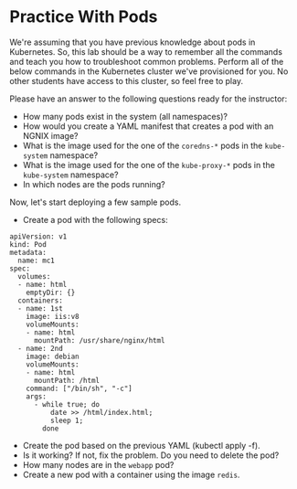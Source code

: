 # Practice With Pods

We're assuming that you have previous knowledge about pods in Kubernetes. So, this lab should be a way to remember all the commands and teach you how to troubleshoot common problems. Perform all of the below commands in the Kubernetes cluster we've provisioned for you. No other students have access to this cluster, so feel free to play.

Please have an answer to the following questions ready for the instructor:

- How many pods exist in the system (all namespaces)?
- How would you create a YAML manifest that creates a pod with an NGNIX image?
- What is the image used for the one of the `coredns-*` pods in the `kube-system` namespace?
- What is the image used for the one of the `kube-proxy-*` pods in the `kube-system` namespace?
- In which nodes are the pods running?

Now, let's start deploying a few sample pods.

- Create a pod with the following specs:

```
apiVersion: v1
kind: Pod
metadata:
  name: mc1
spec:
  volumes:
  - name: html
    emptyDir: {}
  containers:
  - name: 1st
    image: iis:v8
    volumeMounts:
    - name: html
      mountPath: /usr/share/nginx/html
  - name: 2nd
    image: debian
    volumeMounts:
    - name: html
      mountPath: /html
    command: ["/bin/sh", "-c"]
    args:
      - while true; do
          date >> /html/index.html;
          sleep 1;
        done
```

- Create the pod based on the previous YAML (kubectl apply -f).
- Is it working? If not, fix the problem. Do you need to delete the pod?
- How many nodes are in the `webapp` pod?
- Create a new pod with a container using the image `redis`.
